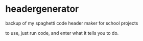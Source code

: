 # headergenerator
backup of my spaghetti code header maker for school projects 

to use, just run code, and enter what it tells you to do.
